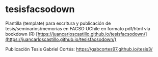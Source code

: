 # tesisfacsodown
Plantilla (template) para escritura y publicación de tesis/seminarios/memorias en FACSO UChile en formato pdf/html vía bookdown  (R)
[https://juancarloscastillo.github.io/tesisfacsodown/](https://juancarloscastillo.github.io/tesisfacsodown/)

Publicación Tesis Gabriel Cortés: https://gabcortes97.github.io/tesis3/

